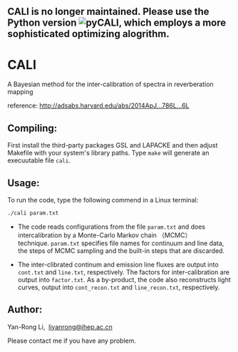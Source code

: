 ## CALI is no longer maintained. Please use the Python version ![pyCALI](https://github.com/LiyrAstroph/pyCALI), which employs a more sophisticated optimizing alogrithm.

# CALI
A Bayesian method for the inter-calibration of spectra in reverberation mapping

reference: http://adsabs.harvard.edu/abs/2014ApJ...786L...6L

## Compiling:  
First install the third-party packages GSL and LAPACKE and then adjust Makefile with your system's library paths. Type 
``make`` will generate an execuutable file ``cali``.

## Usage:

To run the code, type the following commend in a Linux terminal:

```Bash
./cali param.txt
```

* The code reads configurations from the file ``param.txt`` and does intercalibration by a Monte-Carlo Markov chain （MCMC） technique. ``param.txt`` specifies file names for continuum and line data, the steps of MCMC sampling and the built-in steps that are discarded.

* The inter-clibrated continum and emission line fluxes are output into ``cont.txt`` and ``line.txt``, respectively. 
The factors for inter-calibration are output into ``factor.txt``. As a by-product, the code also reconstructs light curves, output into ``cont_recon.txt`` and ``line_recon.txt``, respectively.


## Author:
Yan-Rong Li,  liyanrong@ihep.ac.cn

Please contact me if you have any problem.
